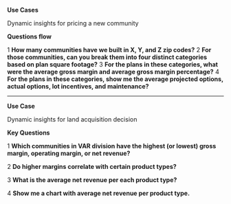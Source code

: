 **Use Cases**

Dynamic insights for pricing a new community

**Questions flow**

1 **How many communities have we built in X, Y, and Z zip codes?**
2 **For those communities, can you break them into four distinct categories based on plan square footage?**
3 **For the plans in these categories, what were the average gross margin and average gross margin percentage?**
4 **For the plans in these categories, show me the average projected options, actual options, lot incentives, and maintenance?**

--------
**Use Case**

Dynamic insights for land acquisition decision 

**Key Questions**

1 **Which communities in VAR division have the highest (or lowest) gross margin, operating margin, or net revenue?**

2 **Do higher margins correlate with certain product types?**

3 **What is the average net revenue per each product type?**

4 **Show me a chart with average net revenue per product type.**


